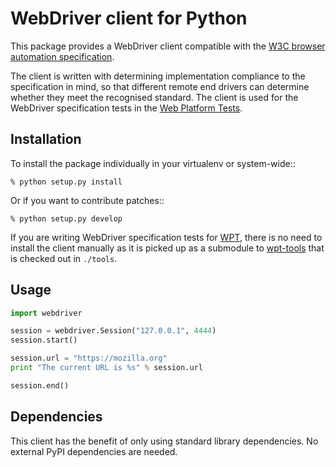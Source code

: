 # WebDriver client for Python

This package provides a WebDriver client compatible with
the [W3C browser automation specification](https://w3c.github.io/webdriver/webdriver-spec.html).

The client is written with determining
implementation compliance to the specification in mind,
so that different remote end drivers
can determine whether they meet the recognised standard.
The client is used for the WebDriver specification tests
in the [Web Platform Tests](https://github.com/w3c/web-platform-tests).

## Installation

To install the package individually
in your virtualenv or system-wide::

    % python setup.py install

Or if you want to contribute patches::

    % python setup.py develop

If you are writing WebDriver specification tests for
[WPT](https://github.com/w3c/web-platform-tests),
there is no need to install the client manually
as it is picked up as a submodule to
[wpt-tools](https://github.com/w3c/wpt-tools)
that is checked out in `./tools`.

## Usage

```py
import webdriver

session = webdriver.Session("127.0.0.1", 4444)
session.start()

session.url = "https://mozilla.org"
print "The current URL is %s" % session.url

session.end()
```

## Dependencies

This client has the benefit of only using standard library dependencies.
No external PyPI dependencies are needed.
